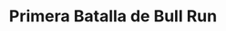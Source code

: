 ﻿---
title: "Primera Batalla de Bull Run"
permalink: periodes_685.html
layout: periode
dataInici: 1861-07-21
sidebar: periodes
pares:
  - id: 833
    title: "Campaña de Manassas"
    dataInici: "(1861-06-15)"
    dataFi: "(1861-07-21)"

fills:
jocsPrincipals:
  - title: "Bull Run"
    bggId: 671
    dataInici: 
    dataFi: 

  - title: "Test of Fire: Bull Run 1861"
    bggId: 98762
    dataInici: 
    dataFi: 

jocsEscenaris:
  - title: "Azules y grises"
    bggId: 38547

jocsEpoca:
  - title: "Across 5 Aprils"
    bggId: 4047
    escenari: "Bull Run"
    dataInici: 
    dataFi: 

  - title: "Three Battles of Manassas"
    bggId: 13403
    escenari: "1st Manassas"
    dataInici: 
    dataFi: 

  - title: "Battle Cry"
    bggId: 551
    escenari: "First Bull Run--21st July, 1861"
    dataInici: 
    dataFi: 

jocsEpocaEscenaris:
---
